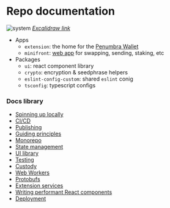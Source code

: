 # Repo documentation

![system](https://github.com/penumbra-zone/web/assets/16624263/c273c05b-b0dd-4c17-b7f2-9900f9a7e1ae)
[_Excalidraw link_](https://excalidraw.com/#json=eAApmN0yOEsOSdUGRZloA,EJLimZ0S7aHdSaD9qZcW9g)

- Apps
  - `extension`: the home for the [Penumbra Wallet](https://chrome.google.com/webstore/detail/penumbra-wallet/lkpmkhpnhknhmibgnmmhdhgdilepfghe)
  - `minifront`: [web app](https://app.testnet.penumbra.zone/) for swapping, sending, staking, etc
- Packages
  - `ui`: react component library
  - `crypto`: encryption & seedphrase helpers
  - `eslint-config-custom`: shared `eslint` conig
  - `tsconfig`: typescript configs

### Docs library

- [Spinning up locally](spinning-up-locally.md)
- [CI/CD](ci-cd.md)
- [Publishing](publishing.md)
- [Guiding principles](guiding-principles.md)
- [Monorepo](monorepo.md)
- [State management](state-management.md)
- [UI library](ui-library.md)
- [Testing](testing.md)
- [Custody](custody.md)
- [Web Workers](web-workers.md)
- [Protobufs](protobufs.md)
- [Extension services](extension-services.md)
- [Writing performant React components](writing-performant-react-components.md)
- [Deployment](deployment.md)

